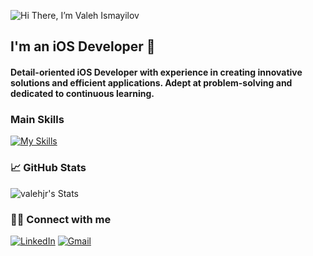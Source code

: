 ![Hi There, I’m Valeh Ismayilov](https://github.com/user-attachments/assets/efb443c7-b652-4217-9725-fcb78907a8f1)
<h2 align="left">
I'm an iOS Developer 
</h2> 

<h4 align="left">
  Detail-oriented iOS Developer with experience in creating innovative solutions and efficient applications. Adept at problem-solving and dedicated to continuous learning.
</h4>

<h3>Main Skills</h3>

[![My Skills](https://skillicons.dev/icons?i=swift,java,firebase,c,python,github,gitlab,git)](https://skillicons.dev)

<h3>📈 GitHub Stats</h3>

 ![valehjr's Stats](https://github-readme-stats.vercel.app/api?username=valehjr&theme=ayu-mirage&show_icons=true&hide_border=true&count_private=true)

<h3>🤝🏼 Connect with me</h3>

[![LinkedIn](https://skillicons.dev/icons?i=linkedin)](https://www.linkedin.com/in/valehjr/)
[![Gmail](https://skillicons.dev/icons?i=gmail)](mailto:your-email@gmail.com)




